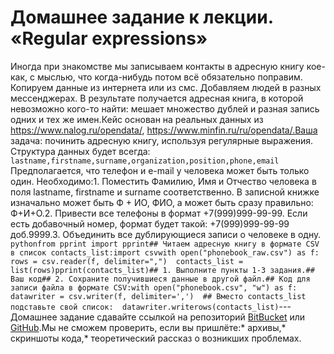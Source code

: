 # Домашнее задание к лекции. «Regular expressions»
Иногда при знакомстве мы записываем контакты в адресную книгу кое-как, с мыслью, что когда-нибудь потом всё обязательно поправим. Копируем данные из интернета или из смс. Добавляем людей в разных мессенджерах. В результате получается адресная книга, в которой невозможно кого-то найти: мешает множество дублей и разная запись одних и тех же имен.Кейс основан на реальных данных из https://www.nalog.ru/opendata/, https://www.minfin.ru/ru/opendata/.Ваша задача: починить адресную книгу, используя регулярные выражения.  Структура данных будет всегда:   `lastname,firstname,surname,organization,position,phone,email`  Предполагается, что телефон и e-mail у человека может быть только один.  Необходимо:1. Поместить Фамилию, Имя и Отчество человека в поля lastname, firstname и surname соответственно. В записной книжке изначально может быть Ф + ИО, ФИО, а может быть сразу правильно: Ф+И+О.2. Привести все телефоны в формат +7(999)999-99-99. Если есть добавочный номер, формат будет такой: +7(999)999-99-99 доб.9999.3. Объединить все дублирующиеся записи о человеке в одну.  ```pythonfrom pprint import pprint## Читаем адресную книгу в формате CSV в список contacts_list:import csvwith open("phonebook_raw.csv") as f:  rows = csv.reader(f, delimiter=",")  contacts_list = list(rows)pprint(contacts_list)## 1. Выполните пункты 1-3 задания.## Ваш код## 2. Сохраните получившиеся данные в другой файл.## Код для записи файла в формате CSV:with open("phonebook.csv", "w") as f:  datawriter = csv.writer(f, delimiter=',')  ## Вместо contacts_list подставьте свой список:  datawriter.writerows(contacts_list)```---Домашнее задание сдавайте ссылкой на репозиторий [BitBucket](https://bitbucket.org/) или [GitHub](https://github.com/).Мы не сможем проверить, если вы пришлёте:* архивы,* скриншоты кода,* теоретический рассказ о возникших проблемах.